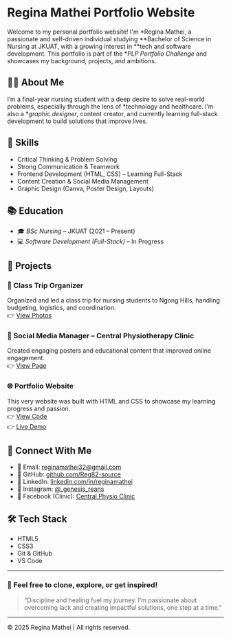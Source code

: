 # Regina Mathei Portfolio Website

Welcome to my personal portfolio website! I'm *Regina Mathei, a passionate and self-driven individual studying **Bachelor of Science in Nursing at JKUAT, with a growing interest in **tech and software development. This portfolio is part of the **PLP Portfolio Challenge* and showcases my background, projects, and ambitions.

## 👩‍⚕ About Me

I’m a final-year nursing student with a deep desire to solve real-world problems, especially through the lens of *technology and healthcare. I’m also a **graphic designer*, content creator, and currently learning full-stack development to build solutions that improve lives.

## 🧠 Skills

- Critical Thinking & Problem Solving  
- Strong Communication & Teamwork  
- Frontend Development (HTML, CSS) – Learning Full-Stack  
- Content Creation & Social Media Management  
- Graphic Design (Canva, Poster Design, Layouts)

## 📚 Education

- 🎓 *BSc Nursing* – JKUAT (2021 – Present)  
- 💻 *Software Development (Full-Stack)* – In Progress

## 💼 Projects

### 🎒 Class Trip Organizer  
Organized and led a class trip for nursing students to Ngong Hills, handling budgeting, logistics, and coordination.  
👉 [View Photos](https://photos.app.goo.gl/AHUFBJTi1n8rjaT57)

### 📱 Social Media Manager – Central Physiotherapy Clinic  
Created engaging posters and educational content that improved online engagement.  
👉 [View Page](https://www.facebook.com/CentralPhysiotherapyClinicAndOrthoticsHub)

### 🌐 Portfolio Website  
This very website was built with HTML and CSS to showcase my learning progress and passion.  
👉 [View Code](https://github.com/Reg82-source/ReginaPortfolio)  
👉 [Live Demo](https://reg82-source.github.io/ReginaPortfolio/)

## 🔗 Connect With Me

- 📧 Email: [reginamathei32@gmail.com](mailto:reginamathei32@gmail.com)  
- 🐙 GitHub: [github.com/Reg82-source](https://github.com/Reg82-source)  
- 💼 LinkedIn: [linkedin.com/in/reginamathei](https://linkedin.com/in/reginamathei)  
- 📸 Instagram: [@_genesis_reans](https://instagram.com/_genesis_reans)  
- 🏥 Facebook (Clinic): [Central Physio Clinic](https://www.facebook.com/CentralPhysiotherapyClinicAndOrthoticsHub)

## 🛠 Tech Stack

- HTML5  
- CSS3  
- Git & GitHub  
- VS Code

---

### 🚀 Feel free to clone, explore, or get inspired!

> “Discipline and healing fuel my journey. I’m passionate about overcoming lack and creating impactful solutions, one step at a time.”

---

© 2025 Regina Mathei | All rights reserved.
